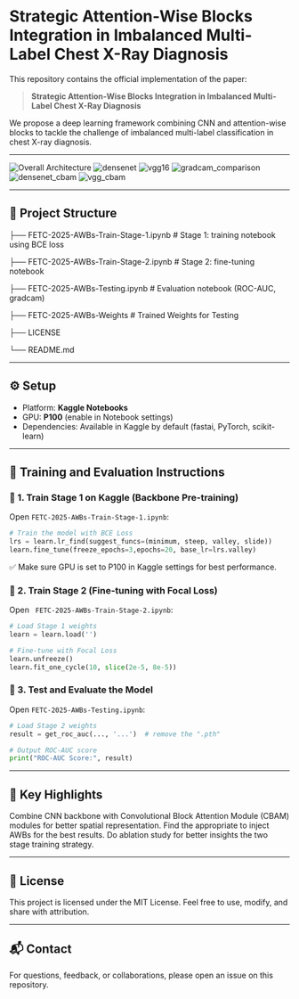 # Strategic Attention-Wise Blocks Integration in Imbalanced Multi-Label Chest X-Ray Diagnosis

This repository contains the official implementation of the paper:

> **Strategic Attention-Wise Blocks Integration in Imbalanced Multi-Label Chest X-Ray Diagnosis**

We propose a deep learning framework combining CNN and attention-wise blocks to tackle the challenge of imbalanced multi-label classification in chest X-ray diagnosis.

---
![Overall Architecture](https://github.com/user-attachments/assets/6d8e426b-afb5-45e3-91fa-bd7cdd446312)
![densenet](https://github.com/user-attachments/assets/aef5844e-af00-473d-a2f0-cd3ac97d46a0)
![vgg16](https://github.com/user-attachments/assets/9044a9a6-3c00-434d-bbfb-7e0352838ef9)
![gradcam_comparison](https://github.com/user-attachments/assets/b6cc9f09-1bcd-446a-8fee-f5976d8d6b4e)
![densenet_cbam](https://github.com/user-attachments/assets/be176b15-8b3c-483c-964b-e3cc1bf86631)
![vgg_cbam](https://github.com/user-attachments/assets/7fd43e34-c8ab-4590-82f0-96b248ba69ff)

---

## 📁 Project Structure

├── FETC-2025-AWBs-Train-Stage-1.ipynb # Stage 1: training notebook using BCE loss

├── FETC-2025-AWBs-Train-Stage-2.ipynb # Stage 2: fine-tuning notebook 

├── FETC-2025-AWBs-Testing.ipynb # Evaluation notebook (ROC-AUC, gradcam)

├── FETC-2025-AWBs-Weights # Trained Weights for Testing

├── LICENSE 

└── README.md 

---

## ⚙️ Setup

- Platform: **Kaggle Notebooks**
- GPU: **P100** (enable in Notebook settings)
- Dependencies: Available in Kaggle by default (fastai, PyTorch, scikit-learn)

---

## 🚀 Training and Evaluation Instructions

### 🔧 1. Train Stage 1 on Kaggle (Backbone Pre-training)

Open `FETC-2025-AWBs-Train-Stage-1.ipynb`:

```python
# Train the model with BCE Loss
lrs = learn.lr_find(suggest_funcs=(minimum, steep, valley, slide))
learn.fine_tune(freeze_epochs=3,epochs=20, base_lr=lrs.valley)
```
✅ Make sure GPU is set to P100 in Kaggle settings for best performance.

### 🎯 2. Train Stage 2 (Fine-tuning with Focal Loss)
Open ` FETC-2025-AWBs-Train-Stage-2.ipynb`:

```python
# Load Stage 1 weights
learn = learn.load('')

# Fine-tune with Focal Loss
learn.unfreeze()
learn.fit_one_cycle(10, slice(2e-5, 8e-5))
```

### 🧪 3. Test and Evaluate the Model
Open `FETC-2025-AWBs-Testing.ipynb`:

```python
# Load Stage 2 weights
result = get_roc_auc(..., '...')  # remove the ".pth"

# Output ROC-AUC score
print("ROC-AUC Score:", result)
```
---
## 📌 Key Highlights
Combine CNN backbone with Convolutional Block Attention Module (CBAM) modules for better spatial representation.
Find the appropriate to inject AWBs for the best results.
Do ablation study for better insights the two stage training strategy.

---
## 📜 License
This project is licensed under the MIT License.
Feel free to use, modify, and share with attribution.

---
## 📬 Contact
For questions, feedback, or collaborations, please open an issue on this repository.
